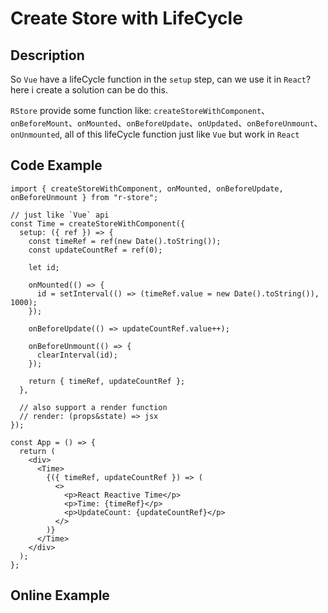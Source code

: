 # Create Store with LifeCycle

## Description

So `Vue` have a lifeCycle function in the `setup` step, can we use it in `React`? here i create a solution can be do this.

`RStore` provide some function like: `createStoreWithComponent`、`onBeforeMount`、`onMounted`、`onBeforeUpdate`、`onUpdated`、`onBeforeUnmount`、`onUnmounted`, all of this lifeCycle function just like `Vue` but work in `React`

## Code Example

```tsx
import { createStoreWithComponent, onMounted, onBeforeUpdate, onBeforeUnmount } from "r-store";

// just like `Vue` api
const Time = createStoreWithComponent({
  setup: ({ ref }) => {
    const timeRef = ref(new Date().toString());
    const updateCountRef = ref(0);

    let id;

    onMounted(() => {
      id = setInterval(() => (timeRef.value = new Date().toString()), 1000);
    });

    onBeforeUpdate(() => updateCountRef.value++);

    onBeforeUnmount(() => {
      clearInterval(id);
    });

    return { timeRef, updateCountRef };
  },

  // also support a render function
  // render: (props&state) => jsx
});

const App = () => {
  return (
    <div>
      <Time>
        {({ timeRef, updateCountRef }) => (
          <>
            <p>React Reactive Time</p>
            <p>Time: {timeRef}</p>
            <p>UpdateCount: {updateCountRef}</p>
          </>
        )}
      </Time>
    </div>
  );
};
```

## Online Example

<script setup>
  import CreateWithComponent from '@theme/components/createWithComponent.vue'
</script>

<CreateWithComponent />
